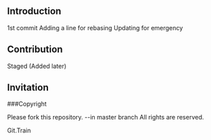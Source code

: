 ## Introduction

1st commit
Adding a line for rebasing
Updating for emergency

## Contribution

Staged (Added later)


## Invitation

###Copyright

Please fork this repository. --in master branch
All rights are reserved.

Git.Train